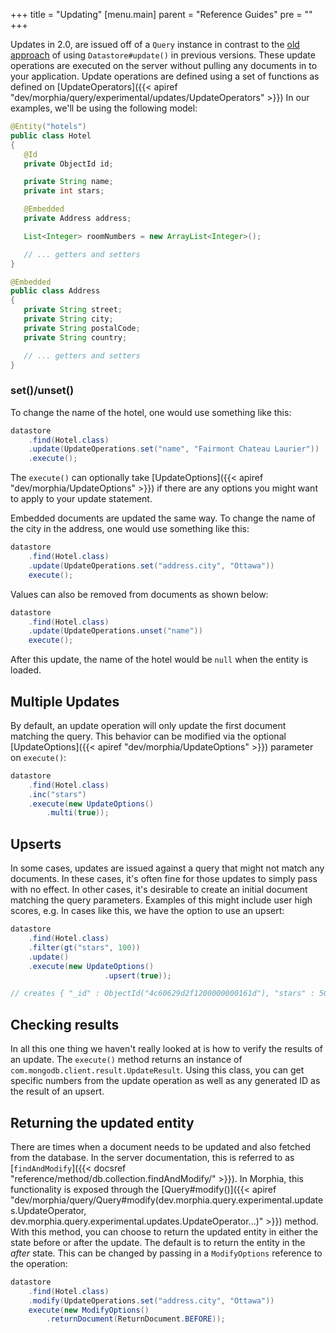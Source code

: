+++
title = "Updating"
[menu.main]
  parent = "Reference Guides"
  pre = "<i class='fa fa-file-text-o'></i>"
+++

Updates in 2.0, are issued off of a `Query` instance in contrast to the [old approach](updates-old.md) of using `Datastore#update()` in
 previous versions.  These update operations are executed on the server without pulling any documents in to your application.  Update
  operations are defined using a set of functions as  defined on 
  [UpdateOperators]({{< apiref "dev/morphia/query/experimental/updates/UpdateOperators" >}})  In our examples, we'll be using the
  following model:
 
```java
@Entity("hotels")
public class Hotel
{
   @Id
   private ObjectId id;

   private String name;
   private int stars;

   @Embedded
   private Address address;

   List<Integer> roomNumbers = new ArrayList<Integer>();

   // ... getters and setters
}

@Embedded
public class Address
{
   private String street;
   private String city;
   private String postalCode;
   private String country;

   // ... getters and setters
}
```

### set()/unset()
To change the name of the hotel, one would use something like this:

```java
datastore
    .find(Hotel.class)
    .update(UpdateOperations.set("name", "Fairmont Chateau Laurier"))
    .execute();
```

The `execute()` can optionally take [UpdateOptions]({{< apiref "dev/morphia/UpdateOptions" >}}) if there are any options you might want
 to apply to your update statement.

Embedded documents are updated the same way.  To change the name of the city in the address, one would use something like this:

```java
datastore
    .find(Hotel.class)
    .update(UpdateOperations.set("address.city", "Ottawa"))
    execute();
```

Values can also be removed from documents as shown below:

```java
datastore
    .find(Hotel.class)
    .update(UpdateOperations.unset("name"))
    execute();
```

After this update, the name of the hotel would be `null` when the entity is loaded.

## Multiple Updates

By default, an update operation will only update the first document matching the query.  This behavior can be modified via the optional 
[UpdateOptions]({{< apiref "dev/morphia/UpdateOptions" >}}) parameter on `execute()`:

```java
datastore
    .find(Hotel.class)
    .inc("stars")
    .execute(new UpdateOptions()
        .multi(true));
```

## Upserts

In some cases, updates are issued against a query that might not match any documents.  In these cases, it's often fine for those updates
 to simply pass with no effect.  In other cases, it's desirable to create an initial document matching the query parameters.  Examples of
  this might include user high scores, e.g.  In cases like this, we have the option to use an upsert:

```java
datastore
    .find(Hotel.class)
    .filter(gt("stars", 100))
    .update()
    .execute(new UpdateOptions()
                     .upsert(true));  

// creates { "_id" : ObjectId("4c60629d2f1200000000161d"), "stars" : 50 }
```

## Checking results

In all this one thing we haven't really looked at is how to verify the results of an update.  The `execute()` method returns an instance of
`com.mongodb.client.result.UpdateResult`.  Using this class, you can get specific numbers from the update operation as well as any
 generated ID as the result of an upsert.
 
## Returning the updated entity

There are times when a document needs to be updated and also fetched from the database.  In the server documentation, this is referred to
 as [`findAndModify`]({{< docsref "reference/method/db.collection.findAndModify/" >}}).  In Morphia, this functionality is exposed
  through the [Query#modify()]({{< apiref "dev/morphia/query/Query#modify(dev.morphia.query.experimental.updates.UpdateOperator, dev.morphia.query.experimental.updates.UpdateOperator...)" >}})
   method.  With this method, you can choose to return the updated entity in either the state before or after the update.  The default is
    to return the entity in the _after_ state.  This can be changed by passing in a `ModifyOptions` reference to the operation:
    
```java
datastore
    .find(Hotel.class)
    .modify(UpdateOperations.set("address.city", "Ottawa"))
    execute(new ModifyOptions()
        .returnDocument(ReturnDocument.BEFORE));
```
